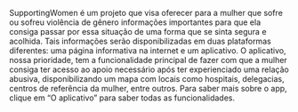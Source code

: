 SupportingWomen é um projeto que visa oferecer para a mulher que sofre ou sofreu violência de gênero informações importantes para que ela consiga passar por essa situação de uma forma que se sinta segura e acolhida. Tais informações serão disponibilizadas em duas plataformas diferentes: uma página informativa na internet e um aplicativo. O aplicativo, nossa prioridade, tem a funcionalidade principal de fazer com que a mulher consiga ter acesso ao apoio necessário após ter experienciado uma relação abusiva, disponibilizando um mapa com locais como hospitais, delegacias, centros de referência da mulher, entre outros. Para saber mais sobre o app, clique em “O aplicativo” para saber todas as funcionalidades.
